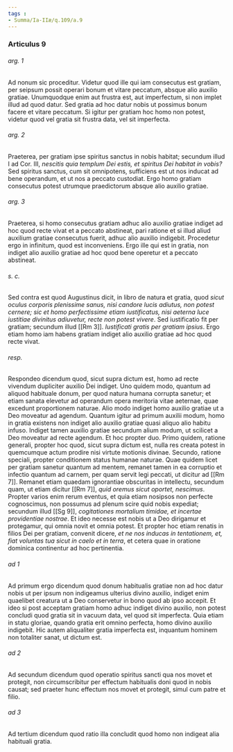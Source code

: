 ```yaml
---
tags : 
- Summa/Ia-IIæ/q.109/a.9
---
```


### Articulus 9

###### arg. 1
Ad nonum sic proceditur. Videtur quod ille qui iam consecutus est gratiam, per seipsum possit operari bonum et vitare peccatum, absque alio auxilio gratiae. Unumquodque enim aut frustra est, aut imperfectum, si non implet illud ad quod datur. Sed gratia ad hoc datur nobis ut possimus bonum facere et vitare peccatum. Si igitur per gratiam hoc homo non potest, videtur quod vel gratia sit frustra data, vel sit imperfecta.

###### arg. 2
Praeterea, per gratiam ipse spiritus sanctus in nobis habitat; secundum illud I ad Cor. III, *nescitis quia templum Dei estis, et spiritus Dei habitat in vobis?* Sed spiritus sanctus, cum sit omnipotens, sufficiens est ut nos inducat ad bene operandum, et ut nos a peccato custodiat. Ergo homo gratiam consecutus potest utrumque praedictorum absque alio auxilio gratiae.

###### arg. 3
Praeterea, si homo consecutus gratiam adhuc alio auxilio gratiae indiget ad hoc quod recte vivat et a peccato abstineat, pari ratione et si illud aliud auxilium gratiae consecutus fuerit, adhuc alio auxilio indigebit. Procedetur ergo in infinitum, quod est inconveniens. Ergo ille qui est in gratia, non indiget alio auxilio gratiae ad hoc quod bene operetur et a peccato abstineat.

###### s. c.
Sed contra est quod Augustinus dicit, in libro de natura et gratia, quod *sicut oculus corporis plenissime sanus, nisi candore lucis adiutus, non potest cernere; sic et homo perfectissime etiam iustificatus, nisi aeterna luce iustitiae divinitus adiuvetur, recte non potest vivere*. Sed iustificatio fit per gratiam; secundum illud [[Rm 3]]. *Iustificati gratis per gratiam ipsius*. Ergo etiam homo iam habens gratiam indiget alio auxilio gratiae ad hoc quod recte vivat.

###### resp.
Respondeo dicendum quod, sicut supra dictum est, homo ad recte vivendum dupliciter auxilio Dei indiget. Uno quidem modo, quantum ad aliquod habituale donum, per quod natura humana corrupta sanetur; et etiam sanata elevetur ad operandum opera meritoria vitae aeternae, quae excedunt proportionem naturae. Alio modo indiget homo auxilio gratiae ut a Deo moveatur ad agendum. Quantum igitur ad primum auxilii modum, homo in gratia existens non indiget alio auxilio gratiae quasi aliquo alio habitu infuso. Indiget tamen auxilio gratiae secundum alium modum, ut scilicet a Deo moveatur ad recte agendum. Et hoc propter duo. Primo quidem, ratione generali, propter hoc quod, sicut supra dictum est, nulla res creata potest in quemcumque actum prodire nisi virtute motionis divinae. Secundo, ratione speciali, propter conditionem status humanae naturae. Quae quidem licet per gratiam sanetur quantum ad mentem, remanet tamen in ea corruptio et infectio quantum ad carnem, per quam servit legi peccati, ut dicitur ad [[Rm 7]]. Remanet etiam quaedam ignorantiae obscuritas in intellectu, secundum quam, ut etiam dicitur [[Rm 7]], *quid oremus sicut oportet, nescimus*. Propter varios enim rerum eventus, et quia etiam nosipsos non perfecte cognoscimus, non possumus ad plenum scire quid nobis expediat; secundum illud [[Sg 9]], *cogitationes mortalium timidae, et incertae providentiae nostrae*. Et ideo necesse est nobis ut a Deo dirigamur et protegamur, qui omnia novit et omnia potest. Et propter hoc etiam renatis in filios Dei per gratiam, convenit dicere, *et ne nos inducas in tentationem, et, fiat voluntas tua sicut in caelo et in terra*, et cetera quae in oratione dominica continentur ad hoc pertinentia.

###### ad 1
Ad primum ergo dicendum quod donum habitualis gratiae non ad hoc datur nobis ut per ipsum non indigeamus ulterius divino auxilio, indiget enim quaelibet creatura ut a Deo conservetur in bono quod ab ipso accepit. Et ideo si post acceptam gratiam homo adhuc indiget divino auxilio, non potest concludi quod gratia sit in vacuum data, vel quod sit imperfecta. Quia etiam in statu gloriae, quando gratia erit omnino perfecta, homo divino auxilio indigebit. Hic autem aliqualiter gratia imperfecta est, inquantum hominem non totaliter sanat, ut dictum est.

###### ad 2
Ad secundum dicendum quod operatio spiritus sancti qua nos movet et protegit, non circumscribitur per effectum habitualis doni quod in nobis causat; sed praeter hunc effectum nos movet et protegit, simul cum patre et filio.

###### ad 3
Ad tertium dicendum quod ratio illa concludit quod homo non indigeat alia habituali gratia.

